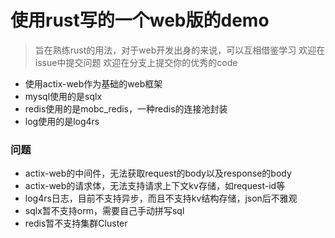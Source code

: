 # 使用rust写的一个web版的demo

> 旨在熟练rust的用法，对于web开发出身的来说，可以互相借鉴学习
> 欢迎在issue中提交问题
> 欢迎在分支上提交你的优秀的code

+ 使用actix-web作为基础的web框架
+ mysql使用的是sqlx
+ redis使用的是mobc_redis，一种redis的连接池封装
+ log使用的是log4rs

### 问题
+ actix-web的中间件，无法获取request的body以及response的body
+ actix-web的请求体，无法支持请求上下文kv存储，如request-id等
+ log4rs日志，目前不支持异步，而且不支持kv结构存储，json后不雅观
+ sqlx暂不支持orm，需要自己手动拼写sql
+ redis暂不支持集群Cluster
